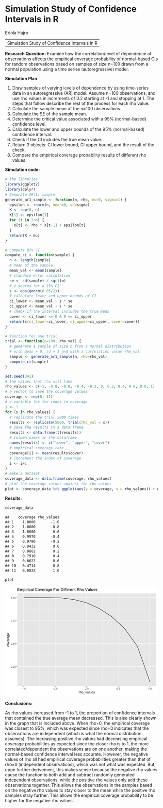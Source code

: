 Simulation Study of Confidence Intervals in R
================
Eriola Hajro

|                                               |
|----------------------------------------------:|
| Simulation Study of Confidence Intervals in R |

**Research Question:** Examine how the correlation/level of dependence
of observations affects the empirical coverage probability of
normal-based CIs for random observations based on samples of size n=100
drawn from a normal population using a time series (autoregressive)
model.  

**Simulation Plan**  

1.  Draw samples of varying levels of dependence by using time-series
    data in an autoregressive (AR) model. Assume n=100 observations, and
    use rho values in increments of 0.2 starting at -1 and stopping
    at 1. The steps that follow describe the rest of the process for
    each rho value.
2.  Calculate the sample mean of the n=100 observations.
3.  Calculate the SE of the sample mean.
4.  Determine the critical value associated with a $95\%$ (normal-based)
    confidence level.
5.  Calculate the lower and upper bounds of the $95\%$ (normal-based)
    confidence interval.
6.  Check if the CI includes the true mean value.
7.  Return 3 objects: CI lower bound, CI upper bound, and the result of
    the check.
8.  Compare the empirical coverage probability results of different rho
    values.

**Simulation code:**

``` r
# the libraries
library(ggplot2)
library(dplyr)
# Generate AR(1) sample
generate_ar1_sample <- function(n, rho, mu=0, sigma=1) {
  epsilon <- rnorm(n, mean=0, sd=sigma)
  X <- rep(0, n)
  X[1] <- epsilon[1]
  for (t in 2:n) {
    X[t] <- rho * X[t-1] + epsilon[t]
  }
  return(X + mu)
}
```

``` r
# Compute 95% CI
compute_ci <- function(sample) {
  n <- length(sample)
  # mean of the sample
  mean_val <- mean(sample)
  # standard error calculation
  se <- sd(sample) / sqrt(n)
  # z scores for a 95% CI
  z <- abs(qnorm(0.05/2))
  # calculate lower and upper bounds of CI
  ci_lower <- mean_val - z * se
  ci_upper <- mean_val + z * se
  # check if the interval includes the true mean
  cover <- ci_lower <= 0 & 0 <= ci_upper
  return(c(ci_lower=ci_lower, ci_upper=ci_upper, cover=cover))
}
```

``` r
# function for one trial
trial <- function(n=100, rho_val) {
  # generate a sample of size n from a normal distribution 
  # with mean = 0, sd = 1 and with a correlation value rho_val
  sample <- generate_ar1_sample(n, rho=rho_val)
  compute_ci(sample)
}
```

``` r
set.seed(341)
# the values that rho will take
rho_values <- c(-1, -0.8, -0.6, -0.4, -0.2, 0, 0.2, 0.4, 0.6, 0.8, 1)
# a vector to save the coverage values
coverage <- rep(0, 11)
# a variable for the index in coverage
i <- 1
for (x in rho_values) {
  # replicate the trial 5000 times
  results <- replicate(5000, trial(rho_val = x))
  # save the results in a data frame
  results <- data.frame(t(results))
  # column names in the dataframe
  names(results) <- c("lower", "upper", "cover")
  # empirical coverage rate
  coverage[i] <- mean(results$cover)
  # increment the index of coverage
  i <- i+1
}
# make a dataset 
coverage_data <- data.frame(coverage, rho_values)
# plot the coverage values against the rho values
plot <- coverage_data %>% ggplot(aes(y = coverage, x = rho_values)) + geom_line() + ggtitle("Empirical Coverage For Different Rho Values")
```

**Results:**

``` r
coverage_data
```

    ##    coverage rho_values
    ## 1    1.0000       -1.0
    ## 2    1.0000       -0.8
    ## 3    1.0000       -0.6
    ## 4    0.9970       -0.4
    ## 5    0.9790       -0.2
    ## 6    0.9432        0.0
    ## 7    0.8802        0.2
    ## 8    0.7910        0.4
    ## 9    0.6622        0.6
    ## 10   0.4714        0.8
    ## 11   0.0822        1.0

``` r
plot
```

![](Simulation-study---confidence-intervals_files/figure-gfm/unnamed-chunk-6-1.png)<!-- -->

**Conclusions:**

As rho values increased from -1 to 1, the proportion of confidence
intervals that contained the true average mean decreased. This is also
clearly shown in the graph that is included above. When rho=0, the
empirical coverage was closest to $95\%$, which was expected since rho=0
indicates that the observations are independent (which is what the
normal distribution assumes). The increasing positive rho values had
decreasing empirical coverage probabilities as expected since the closer
rho is to 1, the more correlated/dependent the observations are on one
another, making the normal-based confidence interval less accurate.
However, the negative values of rho all had empirical coverage
probabilities greater than that of rho=0 (independent observations),
which was not what was expected. But, upon further derivement, this
makes sense because the negative rho values cause the function to both
add and subtract randomly generated independent observations, while the
positive rho values only add these observations together. This allows
the observations in the samples based on the negative rho values to stay
closer to the mean while the positive rho samples stray further. This
allows the empirical coverage probability to be higher for the negative
rho values.
